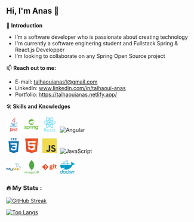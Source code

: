 ## Hi, I'm Anas 👋
🔭 **Introduction**
-  I’m a software developer who is passionate about creating technology
-  I'm currently a software enginering student and Fullstack Spring & React.js Developper 
-  I’m looking to collaborate on any Spring Open Source project


📫 **Reach out to me:** 
- E-mail: talhaouianas1@gmail.com
- LinkedIn: www.linkedin.com/in/talhaoui-anas
- Portfolio: https://talhaouianas.netlify.app/

🛠 **Skills and Knowledges**

<div>
  <img src="https://github.com/devicons/devicon/blob/master/icons/java/java-original-wordmark.svg" title="Java" alt="Java" width="40" height="40"/>&nbsp;
   <img src="https://github.com/devicons/devicon/blob/master/icons/spring/spring-original-wordmark.svg" title="Spring" alt="Spring" width="40" height="40"/>&nbsp;
  <img src="https://github.com/devicons/devicon/blob/master/icons/react/react-original-wordmark.svg" title="React" alt="React" width="40" height="40"/>&nbsp;
  <img src="https://upload.wikimedia.org/wikipedia/commons/thumb/c/cf/Angular_full_color_logo.svg/800px-Angular_full_color_logo.svg.png" title="Angular"  alt="Angular" width="40" height="40"/>&nbsp;
 
 <img src="https://github.com/devicons/devicon/blob/master/icons/css3/css3-plain-wordmark.svg"  title="CSS3" alt="CSS" width="40" height="40"/>&nbsp;
 <img src="https://github.com/devicons/devicon/blob/master/icons/html5/html5-original.svg" title="HTML5" alt="HTML" width="40" height="40"/>&nbsp;
 <img src="https://github.com/devicons/devicon/blob/master/icons/javascript/javascript-original.svg" title="JavaScript" alt="JavaScript" width="40" height="40"/>&nbsp; 
 <img src="https://cloudspoint.xyz/wp-content/uploads/2020/02/TypeScript-is-a-language-on-top-of-JavaScript..png" title="JavaScript" alt="JavaScript" width="40" height="40"/>&nbsp;  
 
  <img src="https://github.com/devicons/devicon/blob/master/icons/mysql/mysql-original-wordmark.svg" title="MySQL"  alt="MySQL" width="40" height="40"/>&nbsp;
  <img src="https://github.com/devicons/devicon/blob/master/icons/mongodb/mongodb-plain-wordmark.svg" title="Mongodb" alt="mongodb" width="40" height="40"/>&nbsp;
  <img src="https://github.com/devicons/devicon/blob/master/icons/git/git-plain-wordmark.svg" title="git" alt="git" width="40" height="40"/>&nbsp;
  <img src="https://github.com/devicons/devicon/blob/master/icons/docker/docker-plain-wordmark.svg" title="Docker" alt="Docker" width="40" height="40"/>&nbsp;
 
</div>

### :fire: My Stats :



[![GitHub Streak](http://github-readme-streak-stats.herokuapp.com?user=talhaouianas&theme=dark&background=000000)](https://git.io/streak-stats)

[![Top Langs](https://github-readme-stats.vercel.app/api/top-langs/?username=talhaouianas&layout=compact&theme=vision-friendly-dark)](https://github.com/anuraghazra/github-readme-stats)

<!--[![TALHAOUI Anas's GitHub stats](https://github-readme-stats.vercel.app/api?username=talhaouianas)](https://github.com/anuraghazra/github-readme-stats)-->

